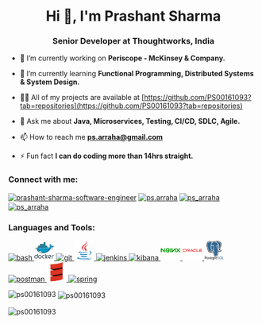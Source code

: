 <h1 align="center">Hi 👋, I'm Prashant Sharma</h1>
<h3 align="center">Senior Developer at Thoughtworks, India</h3>

- 🔭 I’m currently working on **Periscope - McKinsey & Company.**

- 🌱 I’m currently learning **Functional Programming, Distributed Systems & System Design.**

- 👨‍💻 All of my projects are available at [https://github.com/PS00161093?tab=repositories](https://github.com/PS00161093?tab=repositories)

- 💬 Ask me about **Java, Microservices, Testing, CI/CD, SDLC, Agile.**

- 📫 How to reach me **ps.arraha@gmail.com**

- ⚡ Fun fact **I can do coding more than 14hrs straight.**

<h3 align="left">Connect with me:</h3>
<p align="left">
<a href="https://linkedin.com/in/prashant-sharma-software-engineer" target="blank"><img align="center" src="https://raw.githubusercontent.com/rahuldkjain/github-profile-readme-generator/master/src/images/icons/Social/linked-in-alt.svg" alt="prashant-sharma-software-engineer" height="30" width="40" /></a>
<a href="https://fb.com/ps.arraha" target="blank"><img align="center" src="https://raw.githubusercontent.com/rahuldkjain/github-profile-readme-generator/master/src/images/icons/Social/facebook.svg" alt="ps.arraha" height="30" width="40" /></a>
<a href="https://www.hackerrank.com/ps_arraha" target="blank"><img align="center" src="https://raw.githubusercontent.com/rahuldkjain/github-profile-readme-generator/master/src/images/icons/Social/hackerrank.svg" alt="ps_arraha" height="30" width="40" /></a>
<a href="https://www.leetcode.com/ps_arraha" target="blank"><img align="center" src="https://raw.githubusercontent.com/rahuldkjain/github-profile-readme-generator/master/src/images/icons/Social/leet-code.svg" alt="ps_arraha" height="30" width="40" /></a>
</p>

<h3 align="left">Languages and Tools:</h3>
<p align="left"> <a href="https://www.gnu.org/software/bash/" target="_blank" rel="noreferrer"> <img src="https://www.vectorlogo.zone/logos/gnu_bash/gnu_bash-icon.svg" alt="bash" width="40" height="40"/> </a> <a href="https://www.docker.com/" target="_blank" rel="noreferrer"> <img src="https://raw.githubusercontent.com/devicons/devicon/master/icons/docker/docker-original-wordmark.svg" alt="docker" width="40" height="40"/> </a> <a href="https://git-scm.com/" target="_blank" rel="noreferrer"> <img src="https://www.vectorlogo.zone/logos/git-scm/git-scm-icon.svg" alt="git" width="40" height="40"/> </a> <a href="https://www.java.com" target="_blank" rel="noreferrer"> <img src="https://raw.githubusercontent.com/devicons/devicon/master/icons/java/java-original.svg" alt="java" width="40" height="40"/> </a> <a href="https://www.jenkins.io" target="_blank" rel="noreferrer"> <img src="https://www.vectorlogo.zone/logos/jenkins/jenkins-icon.svg" alt="jenkins" width="40" height="40"/> </a> <a href="https://www.elastic.co/kibana" target="_blank" rel="noreferrer"> <img src="https://www.vectorlogo.zone/logos/elasticco_kibana/elasticco_kibana-icon.svg" alt="kibana" width="40" height="40"/> </a> <a href="https://www.nginx.com" target="_blank" rel="noreferrer"> <img src="https://raw.githubusercontent.com/devicons/devicon/master/icons/nginx/nginx-original.svg" alt="nginx" width="40" height="40"/> </a> <a href="https://www.oracle.com/" target="_blank" rel="noreferrer"> <img src="https://raw.githubusercontent.com/devicons/devicon/master/icons/oracle/oracle-original.svg" alt="oracle" width="40" height="40"/> </a> <a href="https://www.postgresql.org" target="_blank" rel="noreferrer"> <img src="https://raw.githubusercontent.com/devicons/devicon/master/icons/postgresql/postgresql-original-wordmark.svg" alt="postgresql" width="40" height="40"/> </a> <a href="https://postman.com" target="_blank" rel="noreferrer"> <img src="https://www.vectorlogo.zone/logos/getpostman/getpostman-icon.svg" alt="postman" width="40" height="40"/> </a> <a href="https://www.scala-lang.org" target="_blank" rel="noreferrer"> <img src="https://raw.githubusercontent.com/devicons/devicon/master/icons/scala/scala-original.svg" alt="scala" width="40" height="40"/> </a> <a href="https://spring.io/" target="_blank" rel="noreferrer"> <img src="https://www.vectorlogo.zone/logos/springio/springio-icon.svg" alt="spring" width="40" height="40"/> </a> </p>

<p><img align="left" src="https://github-readme-stats.vercel.app/api/top-langs?username=ps00161093&show_icons=true&locale=en&layout=compact" alt="ps00161093" /></p>

<p>&nbsp;<img align="center" src="https://github-readme-stats.vercel.app/api?username=ps00161093&show_icons=true&locale=en" alt="ps00161093" /></p>

<p><img align="center" src="https://github-readme-streak-stats.herokuapp.com/?user=ps00161093&" alt="ps00161093" /></p>
